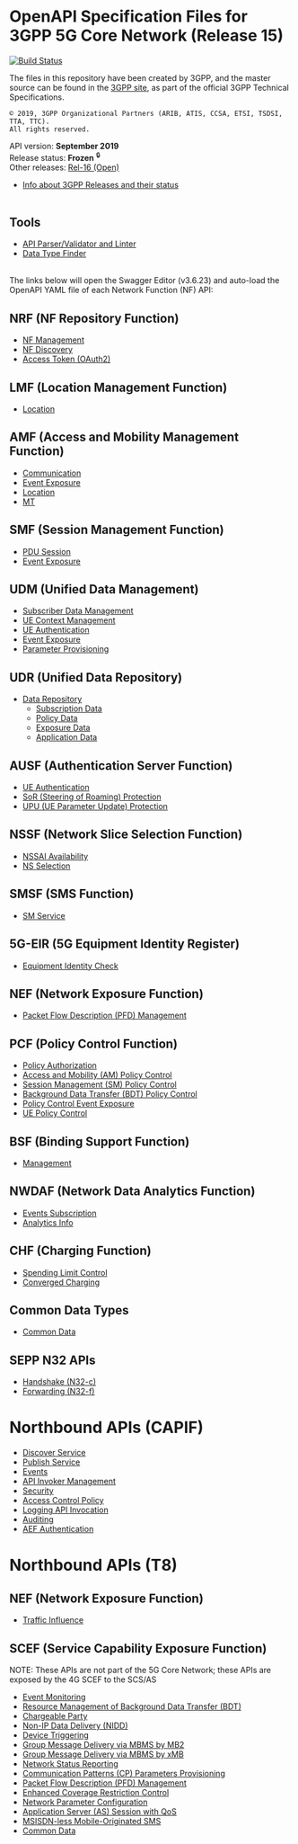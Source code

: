# OpenAPI Specification Files for 3GPP 5G Core Network (Release 15)

[![Build Status](https://travis-ci.org/shenjian74/5GC_APIs.svg?branch=Rel-15)](https://travis-ci.org/shenjian74/5GC_APIs)

The files in this repository have been created by 3GPP, and the master source can be found in the [3GPP site](http://www.3gpp.org/DynaReport/29-series.htm), as part of the official 3GPP Technical Specifications.
```
© 2019, 3GPP Organizational Partners (ARIB, ATIS, CCSA, ETSI, TSDSI, TTA, TTC).
All rights reserved.
```
API version: **September 2019**<br/>
Release status: **Frozen** <sup>&#x1F512;</sup><br/>
Other releases: [Rel-16 (Open)](https://github.com/shenjian74/5GC_APIs/tree/master)<br/>
- [Info about 3GPP Releases and their status](https://www.3gpp.org/specifications/67-releases)
<br/><br/>

## Tools
* [API Parser/Validator and Linter](https://jdegre.github.io/parser.html)
* [Data Type Finder](https://jdegre.github.io/types.html)
<br/><br/>

The links below will open the Swagger Editor (v3.6.23) and auto-load the OpenAPI YAML file of each Network Function (NF) API:
<br/>

<!-- APIs -->
## NRF (NF Repository Function)
* [NF Management](https://shenjian74.github.io/5GC_APIs/loader.html?yaml=TS29510_Nnrf_NFManagement.yaml)
* [NF Discovery](https://shenjian74.github.io/5GC_APIs/loader.html?yaml=TS29510_Nnrf_NFDiscovery.yaml)
* [Access Token (OAuth2)](https://shenjian74.github.io/5GC_APIs/loader.html?yaml=TS29510_Nnrf_AccessToken.yaml)
## LMF (Location Management Function)
* [Location](https://shenjian74.github.io/5GC_APIs/loader.html?yaml=TS29572_Nlmf_Location.yaml)
## AMF (Access and Mobility Management Function)
* [Communication](https://shenjian74.github.io/5GC_APIs/loader.html?yaml=TS29518_Namf_Communication.yaml)
* [Event Exposure](https://shenjian74.github.io/5GC_APIs/loader.html?yaml=TS29518_Namf_EventExposure.yaml)
* [Location](https://shenjian74.github.io/5GC_APIs/loader.html?yaml=TS29518_Namf_Location.yaml)
* [MT](https://shenjian74.github.io/5GC_APIs/loader.html?yaml=TS29518_Namf_MT.yaml)
## SMF (Session Management Function)
* [PDU Session](https://shenjian74.github.io/5GC_APIs/loader.html?yaml=TS29502_Nsmf_PDUSession.yaml)
* [Event Exposure](https://shenjian74.github.io/5GC_APIs/loader.html?yaml=TS29508_Nsmf_EventExposure.yaml)
## UDM (Unified Data Management)
* [Subscriber Data Management](https://shenjian74.github.io/5GC_APIs/loader.html?yaml=TS29503_Nudm_SDM.yaml)
* [UE Context Management](https://shenjian74.github.io/5GC_APIs/loader.html?yaml=TS29503_Nudm_UECM.yaml)
* [UE Authentication](https://shenjian74.github.io/5GC_APIs/loader.html?yaml=TS29503_Nudm_UEAU.yaml)
* [Event Exposure](https://shenjian74.github.io/5GC_APIs/loader.html?yaml=TS29503_Nudm_EE.yaml)
* [Parameter Provisioning](https://shenjian74.github.io/5GC_APIs/loader.html?yaml=TS29503_Nudm_PP.yaml)
## UDR (Unified Data Repository)
* [Data Repository](https://shenjian74.github.io/5GC_APIs/loader.html?yaml=TS29504_Nudr_DataRepository.yaml)
  * [Subscription Data](https://shenjian74.github.io/5GC_APIs/loader.html?yaml=TS29505_Subscription_Data.yaml)
  * [Policy Data](https://shenjian74.github.io/5GC_APIs/loader.html?yaml=TS29519_Policy_Data.yaml)
  * [Exposure Data](https://shenjian74.github.io/5GC_APIs/loader.html?yaml=TS29519_Exposure_Data.yaml)
  * [Application Data](https://shenjian74.github.io/5GC_APIs/loader.html?yaml=TS29519_Application_Data.yaml)
## AUSF (Authentication Server Function)
* [UE Authentication](https://shenjian74.github.io/5GC_APIs/loader.html?yaml=TS29509_Nausf_UEAuthentication.yaml)
* [SoR (Steering of Roaming) Protection](https://shenjian74.github.io/5GC_APIs/loader.html?yaml=TS29509_Nausf_SoRProtection.yaml)
* [UPU (UE Parameter Update) Protection](https://shenjian74.github.io/5GC_APIs/loader.html?yaml=TS29509_Nausf_UPUProtection.yaml)
## NSSF (Network Slice Selection Function)
* [NSSAI Availability](https://shenjian74.github.io/5GC_APIs/loader.html?yaml=TS29531_Nnssf_NSSAIAvailability.yaml)
* [NS Selection](https://shenjian74.github.io/5GC_APIs/loader.html?yaml=TS29531_Nnssf_NSSelection.yaml)
## SMSF (SMS Function)
* [SM Service](https://shenjian74.github.io/5GC_APIs/loader.html?yaml=TS29540_Nsmsf_SMService.yaml)
## 5G-EIR (5G Equipment Identity Register)
* [Equipment Identity Check](https://shenjian74.github.io/5GC_APIs/loader.html?yaml=TS29511_N5g-eir_EquipmentIdentityCheck.yaml)
## NEF (Network Exposure Function)
* [Packet Flow Description (PFD) Management](https://shenjian74.github.io/5GC_APIs/loader.html?yaml=TS29551_Nnef_PFDmanagement.yaml)
## PCF (Policy Control Function)
* [Policy Authorization](https://shenjian74.github.io/5GC_APIs/loader.html?yaml=TS29514_Npcf_PolicyAuthorization.yaml)
* [Access and Mobility (AM) Policy Control](https://shenjian74.github.io/5GC_APIs/loader.html?yaml=TS29507_Npcf_AMPolicyControl.yaml)
* [Session Management (SM) Policy Control](https://shenjian74.github.io/5GC_APIs/loader.html?yaml=TS29512_Npcf_SMPolicyControl.yaml)
* [Background Data Transfer (BDT) Policy Control](https://shenjian74.github.io/5GC_APIs/loader.html?yaml=TS29554_Npcf_BDTPolicyControl.yaml)
* [Policy Control Event Exposure](https://shenjian74.github.io/5GC_APIs/loader.html?yaml=TS29523_Npcf_EventExposure.yaml)
* [UE Policy Control](https://shenjian74.github.io/5GC_APIs/loader.html?yaml=TS29525_Npcf_UEPolicyControl.yaml)
## BSF (Binding Support Function)
* [Management](https://shenjian74.github.io/5GC_APIs/loader.html?yaml=TS29521_Nbsf_Management.yaml)
## NWDAF (Network Data Analytics Function)
* [Events Subscription](https://shenjian74.github.io/5GC_APIs/loader.html?yaml=TS29520_Nnwdaf_EventsSubscription.yaml)
* [Analytics Info](https://shenjian74.github.io/5GC_APIs/loader.html?yaml=TS29520_Nnwdaf_AnalyticsInfo.yaml)
## CHF (Charging Function)
* [Spending Limit Control](https://shenjian74.github.io/5GC_APIs/loader.html?yaml=TS29594_Nchf_SpendingLimitControl.yaml)
* [Converged Charging](https://shenjian74.github.io/5GC_APIs/loader.html?yaml=TS32291_Nchf_ConvergedCharging.yaml)
## Common Data Types
* [Common Data](https://shenjian74.github.io/5GC_APIs/loader.html?yaml=TS29571_CommonData.yaml)
## SEPP N32 APIs
* [Handshake (N32-c)](https://shenjian74.github.io/5GC_APIs/loader.html?yaml=TS29573_N32_Handshake.yaml)
* [Forwarding (N32-f)](https://shenjian74.github.io/5GC_APIs/loader.html?yaml=TS29573_JOSEProtectedMessageForwarding.yaml)

# Northbound APIs (CAPIF)
* [Discover Service](https://shenjian74.github.io/5GC_APIs/loader.html?yaml=TS29222_CAPIF_Discover_Service_API.yaml)
* [Publish Service](https://shenjian74.github.io/5GC_APIs/loader.html?yaml=TS29222_CAPIF_Publish_Service_API.yaml)
* [Events](https://shenjian74.github.io/5GC_APIs/loader.html?yaml=TS29222_CAPIF_Events_API.yaml)
* [API Invoker Management](https://shenjian74.github.io/5GC_APIs/loader.html?yaml=TS29222_CAPIF_API_Invoker_Management_API.yaml)
* [Security](https://shenjian74.github.io/5GC_APIs/loader.html?yaml=TS29222_CAPIF_Security_API.yaml)
* [Access Control Policy](https://shenjian74.github.io/5GC_APIs/loader.html?yaml=TS29222_CAPIF_Access_Control_Policy_API.yaml)
* [Logging API Invocation](https://shenjian74.github.io/5GC_APIs/loader.html?yaml=TS29222_CAPIF_Logging_API_Invocation_API.yaml)
* [Auditing](https://shenjian74.github.io/5GC_APIs/loader.html?yaml=TS29222_CAPIF_Auditing_API.yaml)
* [AEF Authentication](https://shenjian74.github.io/5GC_APIs/loader.html?yaml=TS29222_AEF_Security_API.yaml)

# Northbound APIs (T8)
## NEF (Network Exposure Function)
* [Traffic Influence](https://shenjian74.github.io/5GC_APIs/loader.html?yaml=TS29522_TrafficInfluence.yaml)
## SCEF (Service Capability Exposure Function)
NOTE: These APIs are not part of the 5G Core Network; these APIs are exposed by the 4G SCEF to the SCS/AS
* [Event Monitoring](https://shenjian74.github.io/5GC_APIs/loader.html?yaml=TS29122_MonitoringEvent.yaml)
* [Resource Management of Background Data Transfer (BDT)](https://shenjian74.github.io/5GC_APIs/loader.html?yaml=TS29122_ResourceManagementOfBdt.yaml)
* [Chargeable Party](https://shenjian74.github.io/5GC_APIs/loader.html?yaml=TS29122_ChargeableParty.yaml)
* [Non-IP Data Delivery (NIDD)](https://shenjian74.github.io/5GC_APIs/loader.html?yaml=TS29122_NIDD.yaml)
* [Device Triggering](https://shenjian74.github.io/5GC_APIs/loader.html?yaml=TS29122_DeviceTriggering.yaml)
* [Group Message Delivery via MBMS by MB2](https://shenjian74.github.io/5GC_APIs/loader.html?yaml=TS29122_GMDviaMBMSbyMB2.yaml)
* [Group Message Delivery via MBMS by xMB](https://shenjian74.github.io/5GC_APIs/loader.html?yaml=TS29122_GMDviaMBMSbyxMB.yaml)
* [Network Status Reporting](https://shenjian74.github.io/5GC_APIs/loader.html?yaml=TS29122_ReportingNetworkStatus.yaml)
* [Communication Patterns (CP) Parameters Provisioning](https://shenjian74.github.io/5GC_APIs/loader.html?yaml=TS29122_CpProvisioning.yaml)
* [Packet Flow Description (PFD) Management](https://shenjian74.github.io/5GC_APIs/loader.html?yaml=TS29122_PfdManagement.yaml)
* [Enhanced Coverage Restriction Control](https://shenjian74.github.io/5GC_APIs/loader.html?yaml=TS29122_ECRControl.yaml)
* [Network Parameter Configuration](https://shenjian74.github.io/5GC_APIs/loader.html?yaml=TS29122_NpConfiguration.yaml)
* [Application Server (AS) Session with QoS](https://shenjian74.github.io/5GC_APIs/loader.html?yaml=TS29122_AsSessionWithQoS.yaml)
* [MSISDN-less Mobile-Originated SMS](https://shenjian74.github.io/5GC_APIs/loader.html?yaml=TS29122_MsisdnLessMoSms.yaml)
* [Common Data](https://shenjian74.github.io/5GC_APIs/loader.html?yaml=TS29122_CommonData.yaml)
